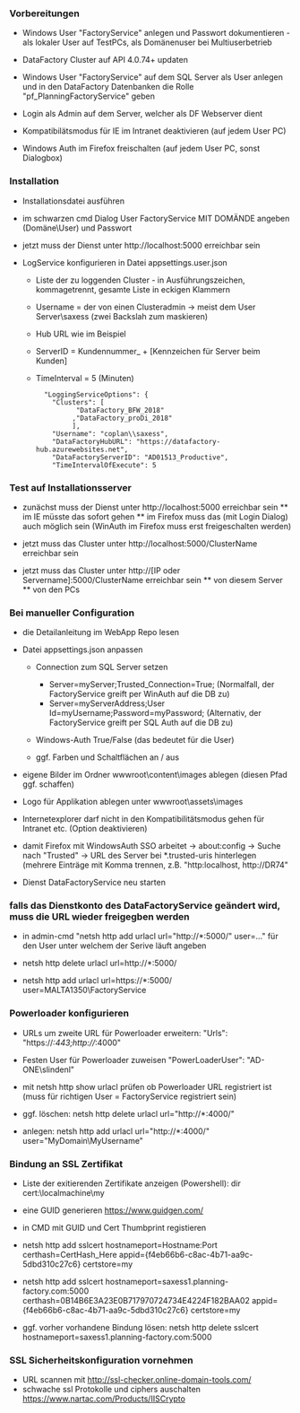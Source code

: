 

### Vorbereitungen
* Windows User "FactoryService" anlegen und Passwort dokumentieren - als lokaler User auf TestPCs, als Domänenuser bei Multiuserbetrieb
* DataFactory Cluster auf API 4.0.74+ updaten
* Windows User "FactoryService" auf dem SQL Server als User anlegen und in den DataFactory Datenbanken die Rolle "pf_PlanningFactoryService" geben
* Login als Admin auf dem Server, welcher als DF Webserver dient

* Kompatibilätsmodus für IE im Intranet deaktivieren (auf jedem User PC)
* Windows Auth im Firefox freischalten (auf jedem User PC, sonst Dialogbox)


### Installation
* Installationsdatei ausführen
* im schwarzen cmd Dialog User FactoryService MIT DOMÄNDE angeben (Domäne\User) und Passwort
* jetzt muss der Dienst unter http://localhost:5000 erreichbar sein
* LogService konfigurieren in Datei appsettings.user.json

   * Liste der zu loggenden Cluster - in Ausführungszeichen, kommagetrennt, gesamte Liste in eckigen Klammern
   * Username = der von einen Clusteradmin -> meist dem User Server\\saxess (zwei Backslah zum maskieren)
   * Hub URL wie im Beispiel
   * ServerID = Kundennummer_ + [Kennzeichen für Server beim Kunden]
   * TimeInterval = 5 (Minuten)

           "LoggingServiceOptions": {
             "Clusters": [
                   "DataFactory_BFW_2018"
                  ,"DataFactory_proDi_2018"
                  ],
             "Username": "coplan\\saxess",
             "DataFactoryHubURL": "https://datafactory-hub.azurewebsites.net",
             "DataFactoryServerID": "AD01513_Productive",
             "TimeIntervalOfExecute": 5

### Test auf Installationsserver 
*  zunächst muss der Dienst unter http://localhost:5000 erreichbar sein 
** im IE müsste das sofort gehen
** im Firefox muss das (mit Login Dialog) auch möglich sein (WinAuth im Firefox muss erst freigeschalten werden)

* jetzt muss das Cluster unter http://localhost:5000/ClusterName erreichbar sein
* jetzt muss das Cluster unter http://[IP oder Servername]:5000/ClusterName erreichbar sein 
** von diesem Server
** von den PCs 

### Bei manueller Configuration

* die Detailanleitung im WebApp Repo lesen

* Datei appsettings.json anpassen
    * Connection zum SQL Server setzen
      * Server=myServer;Trusted_Connection=True;  (Normalfall, der FactoryService greift per WinAuth auf die DB zu)
      * Server=myServerAddress;User Id=myUsername;Password=myPassword; (Alternativ, der FactoryService greift per SQL Auth auf die DB zu)
    
    * Windows-Auth True/False (das bedeutet für die User)
    * ggf. Farben und Schaltflächen an / aus

* eigene Bilder im Ordner wwwroot\content\images ablegen (diesen Pfad ggf. schaffen)
* Logo für Applikation ablegen unter wwwroot\assets\images
* Internetexplorer darf nicht in den Kompatibilitätsmodus gehen für Intranet etc. (Option deaktivieren)
* damit Firefox mit WindowsAuth SSO arbeitet -> about:config -> Suche nach "Trusted" -> URL des Server bei *.trusted-uris hinterlegen (mehrere Einträge mit Komma trennen, z.B. "http:localhost, http://DR74"

* Dienst DataFactoryService neu starten

### falls das Dienstkonto des DataFactoryService geändert wird, muss die URL wieder freigegben werden

* in admin-cmd "netsh http add urlacl url="http://*:5000/" user=..." für den User unter welchem der Serive läuft angeben

* netsh http delete urlacl url=http://*:5000/
* netsh http add urlacl url=https://*:5000/ user=MALTA1350\FactoryService


### Powerloader konfigurieren

* URLs um zweite URL für Powerloader erweitern: "Urls": "https://*:443;http://*:4000"

* Festen User für Powerloader zuweisen    "PowerLoaderUser": "AD-ONE\\slindenl"
    
* mit netsh http show urlacl prüfen ob Powerloader URL registriert ist (muss für richtigen User = FactoryService registriert sein)

* ggf. löschen: netsh http delete urlacl url="http://*:4000/"

* anlegen: netsh http add urlacl url="http://*:4000/" user="MyDomain\MyUsername"


### Bindung an SSL Zertifikat
* Liste der exitierenden Zertifikate anzeigen (Powershell): dir cert:\localmachine\my

* eine GUID generieren https://www.guidgen.com/
* in CMD mit GUID und Cert Thumbprint registieren

* netsh http add sslcert hostnameport=Hostname:Port certhash=CertHash_Here appid={f4eb66b6-c8ac-4b71-aa9c-5dbd310c27c6} certstore=my

* netsh http add sslcert hostnameport=saxess1.planning-factory.com:5000 certhash=0B14B6E3A23E0B717970724734E4224F182BAA02 appid={f4eb66b6-c8ac-4b71-aa9c-5dbd310c27c6} certstore=my

* ggf. vorher vorhandene Bindung lösen: netsh http delete sslcert hostnameport=saxess1.planning-factory.com:5000

### SSL Sicherheitskonfiguration vornehmen

* URL scannen mit http://ssl-checker.online-domain-tools.com/
* schwache ssl Protokolle und ciphers auschalten https://www.nartac.com/Products/IISCrypto


